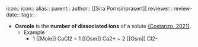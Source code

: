 icon:: 
icon::
alias::
parent::
author:: [[Sira Pornsiriprasert]] 
reviewer::
review-date::
tags::

- **Osmole** is the **number of dissociated ions** of a solute [(Costanzo, 2021)]([[References/costanzoCostanzoPhysiology2021]]).
	- Example
		- 1 [[Mole]] CaCl2 = 1 [[Osm]] Ca2+ + 2 [[Osm]] Cl2-